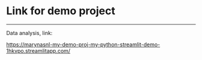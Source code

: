 # Link for  demo project

<hr>
Data analysis, link:

https://marynasnl-my-demo-proj-my-python-streamlit-demo-1hkvpo.streamlitapp.com/


